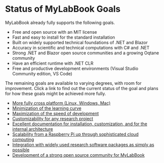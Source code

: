 
# Status of MyLabBook Goals

MyLabBook already fully supports the following goals. 

* Free and open source with an MIT license
* Fast and easy to install for the standard installation
* Built on widely supported technical foundations of .NET and Blazor 
* Accuracy in scientific and technical computations with C# and .NET
* Strong .NET and Blazor open source communities and a growing Oqtane community
* Have an efficient runtime with .NET CLR
* Free and productive development environments (Visual Studio Community edition, VS Code)

The remaining goals are available to varying degrees, with room for improvement. 
Click a link to find out the current status of the goal and plans for how these goals might be achieved more fully. 

* [More fully cross platform (Linux, Windows, Mac)]()
* [Minimization of the learning curve]()
* [Maximization of the speed of development]()
* [Customizability for any research project]()
* [Excellent documentation for installation, customization, and for the internal architecture]()  
* [Scalability from a Raspberry Pi up through sophisticated cloud computing]()
* [Integration with widely used research software packages as simply as possible]() 
* [Development of a strong open source community for MyLabBook]()
